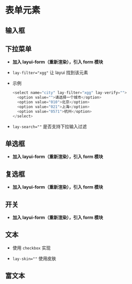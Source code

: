 # 表单元素

## 输入框

## 下拉菜单

- **加入 layui-form（重新渲染），引入 form 模块**

- `lay-filter="xgg"` 让 layui 找到该元素

- 示例

    ```js
    <select name="city" lay-filter="xgg" lay-verify="">
      <option value="">请选择一个城市</option>
      <option value="010">北京</option>
      <option value="021">上海</option>
      <option value="0571">杭州</option>
    </select>
    ```

- `lay-search=""` 是否支持下拉输入过滤

## 单选框

- **加入 layui-form（重新渲染），引入 form 模块**

## 复选框

- **加入 layui-form（重新渲染），引入 form 模块**

## 开关

- **加入 layui-form（重新渲染），引入 form 模块**

## 文本

- 使用 `checkbox` 实现

- `lay-skin=""` 使用皮肤

## 富文本
